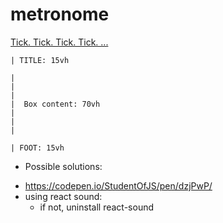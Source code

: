 # metronome

[Tick. Tick. Tick. Tick. ...](https://meganpaffrath.github.io/metronome/)


```
| TITLE: 15vh

|
|
|
|  Box content: 70vh
|
|
|

| FOOT: 15vh
```

* Possible solutions:
- https://codepen.io/StudentOfJS/pen/dzjPwP/
- using react sound:
  * if not, uninstall react-sound
